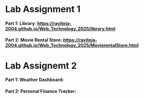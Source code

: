 # Lab Assignment 1
#### Part 1: Library: https://raviteja-2004.github.io/Web_Technology_2025/library.html
#### Part 2: Movie Rental Store: https://raviteja-2004.github.io/Web_Technology_2025/MovierentalStore.html

# Lab Assignemt 2
#### Part 1: Weather Dashboard: 
#### Part 2: Personal Finance Tracker: 
